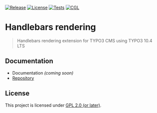 [![Release](https://badgen.net/github/tag/CPS-IT/handlebars?label=latest+release)](https://github.com/CPS-IT/handlebars)
[![License](https://badgen.net/github/license/CPS-IT/handlebars)](LICENSE.md)
[![Tests](https://github.com/CPS-IT/handlebars/actions/workflows/tests.yaml/badge.svg)](https://github.com/CPS-IT/handlebars/actions/workflows/tests.yaml)
[![CGL](https://github.com/CPS-IT/handlebars/actions/workflows/cgl.yaml/badge.svg)](https://github.com/CPS-IT/handlebars/actions/workflows/cgl.yaml)

# Handlebars rendering

> Handlebars rendering extension for TYPO3 CMS using TYPO3 10.4 LTS

## Documentation

* Documentation *(coming soon)*
* [Repository](https://github.com/CPS-IT/handlebars)

## License

This project is licensed under [GPL 2.0 (or later)](LICENSE.md).
